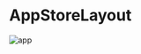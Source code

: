 # AppStoreLayout

![app](https://cloud.githubusercontent.com/assets/5378604/23814157/18fec28c-0597-11e7-8f80-407838b22ec0.gif)
